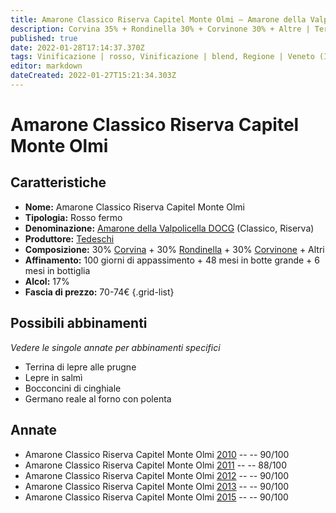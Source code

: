 ```yaml
---
title: Amarone Classico Riserva Capitel Monte Olmi – Amarone della Valpolicella Classico Riserva DOCG – Tedeschi – Veneto (IT) – 70-74€ – 3★-4★
description: Corvina 35% + Rondinella 30% + Corvinone 30% + Altre | Terrina di lepre alle prugne – Lepre in salmì – Bocconcini di cinghiale – Germano reale al forno con polenta
published: true
date: 2022-01-28T17:14:37.370Z
tags: Vinificazione | rosso, Vinificazione | blend, Regione | Veneto (IT), Vinificazione | fermo, Prezzi | 70-74€, Vitigni | Corvina, Vitigni | Rondinella, Vitigni | Corvinone, Valutazioni | 4 stelle, Alimento | lepre, Cottura | terrina, Cottura | in salmì, Aromatizzazione | alle prugne, Alimento | cinghiale, Alimento | germano, Cottura | al forno, Aromatizzazione | con polenta
editor: markdown
dateCreated: 2022-01-27T15:21:34.303Z
---
```


# Amarone Classico Riserva Capitel Monte Olmi

## Caratteristiche
- **Nome:** <span class="nome">Amarone Classico Riserva Capitel Monte Olmi</span>
- **Tipologia:** Rosso fermo
- **Denominazione:** <span class="denominazione">[Amarone della Valpolicella DOCG](/denominazioni/Italia/Veneto/DOCG/Amarone-della-Valpolicella) (Classico, Riserva)</span>
- **Produttore:** <span class="cantina">[Tedeschi](/produttori/Italia/Veneto/Tedeschi)</span> 
- **Composizione:** 30% [Corvina](/vitigni/Italia/bacca-nera/corvina) + 30% [Rondinella](/vitigni/Italia/bacca-nera/rondinella) + 30% [Corvinone](/vitigni/Italia/bacca-nera/corvinone) + Altri
- **Affinamento:** 100 giorni di appassimento + 48 mesi in botte grande + 6 mesi in bottiglia
- **Alcol:** 17%
- **Fascia di prezzo:** 70-74€
{.grid-list}

## Possibili abbinamenti
*Vedere le singole annate per abbinamenti specifici*

- Terrina di lepre alle prugne
- Lepre in salmì 
- Bocconcini di cinghiale
- Germano reale al forno con polenta
## Annate
- Amarone Classico Riserva Capitel Monte Olmi [2010](vini/Italia/Veneto/Tedeschi/Amarone-Classico-Riserva-La-Fabriseria/2010) -- <span class="star-4"></span> -- 90/100
- Amarone Classico Riserva Capitel Monte Olmi [2011](vini/Italia/Veneto/Tedeschi/Amarone-Classico-Riserva-La-Fabriseria/2011) -- <span class="star-3"></span> -- 88/100
- Amarone Classico Riserva Capitel Monte Olmi [2012](vini/Italia/Veneto/Tedeschi/Amarone-Classico-Riserva-La-Fabriseria/2012) -- <span class="star-4"></span> -- 90/100
- Amarone Classico Riserva Capitel Monte Olmi [2013](vini/Italia/Veneto/Tedeschi/Amarone-Classico-Riserva-La-Fabriseria/2013) -- <span class="star-4"></span> -- 90/100
- Amarone Classico Riserva Capitel Monte Olmi [2015](vini/Italia/Veneto/Tedeschi/Amarone-Classico-Riserva-La-Fabriseria/2015) -- <span class="star-4"></span> -- 90/100


